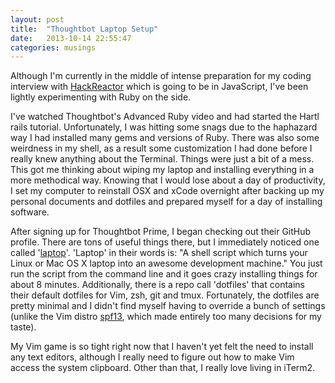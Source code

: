 ```yaml
---
layout: post
title:  "Thoughtbot Laptop Setup"
date:   2013-10-14 22:55:47
categories: musings
---
```


Although I'm currently in the middle of intense preparation for my coding interview with [HackReactor](http://hackreactor.com) which is going to be in JavaScript, I've been lightly experimenting with Ruby on the side.

I've watched Thoughtbot's Advanced Ruby video and had started the Hartl rails tutorial. Unfortunately, I was hitting some snags due to the haphazard way I had installed many gems and versions of Ruby. There was also some weirdness in my shell, as a result some customization I had done before I really knew anything about the Terminal. Things were just a bit of a mess. This got me thinking about wiping my laptop and installing everything in a more methodical way. Knowing that I would lose about a day of productivity, I set my computer to reinstall OSX and xCode overnight after backing up my personal documents and dotfiles and prepared myself for a day of installing software.

After signing up for Thoughtbot Prime, I began checking out their GitHub profile. There are tons of useful things there, but I immediately noticed one called '[laptop](https://github.com/thoughtbot/laptop)'. 'Laptop' in their words is: "A shell script which turns your Linux or Mac OS X laptop into an awesome development machine." You just run the script from the command line and it goes crazy installing things for about 8 minutes. Additionally, there is a repo call 'dotfiles' that contains their default dotfiles for Vim, zsh, git and tmux. Fortunately, the dotfiles are pretty minimal and I didn't find myself having to override a bunch of settings (unlike the Vim distro [spf13](https://github.com/spf13/spf13-vim), which made entirely too many decisions for my taste).

My Vim game is so tight right now that I haven't yet felt the need to install any text editors, although I really need to figure out how to make Vim access the system clipboard. Other than that, I really love living in iTerm2.
